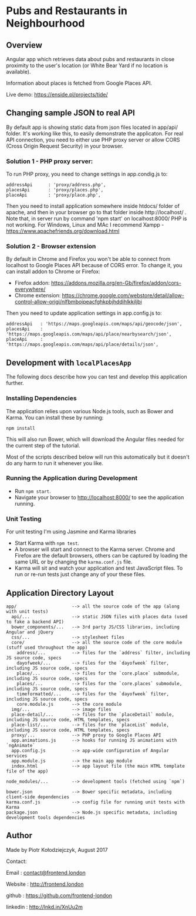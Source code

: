 # Pubs and Restaurants in Neighbourhood

## Overview

Angular app which retrieves data about pubs and restaurants in close proximity to the user's location (or White Bear Yard if no location is available). 

Information about places is fetched from  Google Places API.

Live demo: https://enside.pl/projects/tide/

## Changing sample JSON to real API

By default app is showing static data from json files located in app/api/ folder. It's working like this, to easily demonstrate the applicaton. For real API connection, you need to either use PHP proxy server or allow CORS (Cross Origin Request Security) in your browser.

### Solution 1 - PHP proxy server:

To run PHP proxy, you need to change settings in app.condig.js to:

```
addressApi      : 'proxy/address.php',
placesApi       : 'proxy/places.php',
placeApi        : 'proxy/place.php',
```

Then you need to install application somewhere inside htdocs/ folder of apache, and then in your browser go to that folder inside http://localhost/ . Note that, in  server run by command 'npm start' on localhost:8000/ PHP is not working. For Windows, Linux and MAc I recommend Xampp - https://www.apachefriends.org/download.html 

### Solution 2 - Browser extension

By default in Chrome and Firefox you won't be able to connect from localhost to Google Places API because of CORS error. To change it, you can install addon to Chrome or Firefox:

- Firefox addon: https://addons.mozilla.org/en-Gb/firefox/addon/cors-everywhere/
- Chrome extension: https://chrome.google.com/webstore/detail/allow-control-allow-origi/nlfbmbojpeacfghkpbjhddihlkkiljbi

Then you need to update application settings in app.config.js to:

```
addressApi   : 'https://maps.googleapis.com/maps/api/geocode/json',
placesApi    : 'https://maps.googleapis.com/maps/api/place/nearbysearch/json',
placeApi     : 'https://maps.googleapis.com/maps/api/place/details/json',
```

## Development with `localPlacesApp`

The following docs describe how you can test and develop this application further.

### Installing Dependencies

The application relies upon various Node.js tools, such as Bower and Karma. You can install these by running:

```
npm install
```

This will also run Bower, which will download the Angular files needed for the current step of the
tutorial.

Most of the scripts described below will run this automatically but it doesn't do any harm to run
it whenever you like.

### Running the Application during Development

- Run `npm start`.
- Navigate your browser to [http://localhost:8000/](http://localhost:8000/) to see the application 
  running.

### Unit Testing

For unit testing I'm using Jasmine and Karma libraries

- Start Karma with `npm test`.
- A browser will start and connect to the Karma server. Chrome and Firefox are the default browsers,
  others can be captured by loading the same URL or by changing the `karma.conf.js` file.
- Karma will sit and watch your application and test JavaScript files. To run or re-run tests just
  change any of your these files.

## Application Directory Layout

```
app/                     --> all the source code of the app (along with unit tests)
  api/...                --> static JSON files with places data (used to fake a backend API)
  bower_components/...   --> 3rd party JS/CSS libraries, including Angular and jQuery
  css/...                --> stylesheet files
  core/                  --> all the source code of the core module (stuff used throughout the app)
    address/...          --> files for the `address` filter, including JS source code, specs
    dayofweek/...        --> files for the `dayofweek` filter, including JS source code, specs
    place/...            --> files for the `core.place` submodule, including JS source code, specs
    places/...           --> files for the `core.places` submodule, including JS source code, specs
    timeformatted/...    --> files for the `dayofweek` filter, including JS source code, specs
    core.module.js       --> the core module
  img/...                --> image files
  place-detail/...       --> files for the `placeDetail` module, including JS source code, HTML templates, specs
  place-list/...         --> files for the `placeList` module, including JS source code, HTML templates, specs
  proxy/...              --> PHP proxy to Google Places API
  app.animations.js      --> hooks for running JS animations with `ngAnimate`
  app.config.js          --> app-wide configuration of Angular services
  app.module.js          --> the main app module
  index.html             --> app layout file (the main HTML template file of the app)

node_modules/...         --> development tools (fetched using `npm`)

bower.json               --> Bower specific metadata, including client-side dependencies
karma.conf.js            --> config file for running unit tests with Karma
package.json             --> Node.js specific metadata, including development tools dependencies
```


## Author

Made by Piotr Kołodziejczyk, August 2017

Contact: 

Email    : contact@frontend.london

Website  : http://frontend.london

github   : https://github.com/frontend-london

linkedin : http://lnkd.in/XnUu2m
